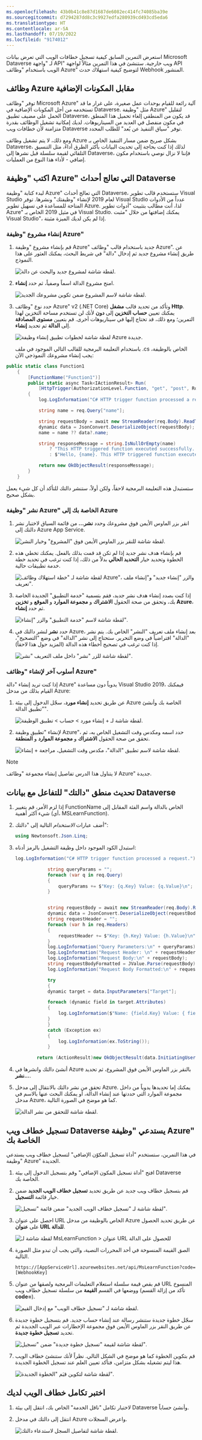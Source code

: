 ```yaml
---
ms.openlocfilehash: 43b0b41c8e87d1687de6082ec414fc74085ba39e
ms.sourcegitcommit: d7294287dd8c3c9927edfa280939cd493cd5eda6
ms.translationtype: HT
ms.contentlocale: ar-SA
ms.lasthandoff: 07/19/2022
ms.locfileid: "9174012"
---
```

استعرض التمرين السابق كيفية تسجيل خطافات الويب التي تعرض بيانات Microsoft Dataverse لـ "واجهة API" ويب خارجية. ستنشئ في هذا التمرين مثالاً لواجهة API الويب باستخدام "وظائف Azure" لتوضيح كيفية استهلاك حدث Webhook المنشور.

## <a name="azure-functions-vs-plug-ins"></a>وظائف Azure مقابل المكونات الإضافية

توفر "وظائف Microsoft Azure" آلية رائعة للقيام بوحدات عمل صغيرة، على غرار ما قد تستخدمه من أجل المكونات الإضافية في Dataverse. مثل "وظيفة Azure" لتقليل الحمل على مضيف تطبيق Dataverse، قد يكون من المنطقي إلغاء تحميل هذا المنطق في مكون منفصل في العديد من السيناريوهات. لديك إمكانية تشغيل الوظائف بقدرة متزامنة لأن خطافات ويب Dataverse توفر "سياق التنفيذ عن بُعد" للطلب المحدد.

ومع ذلك، لا يتم تشغيل وظائف Azure بشكل صريح ضمن مسار التنفيذ الخاص بـ Dataverse، لذلك إذا كنت بحاجة إلى تحديث البيانات بأكثر الطرق أداءً، مثل التنسيق التلقائي لقيمة سلسلة قبل نشرها إلى Dataverse، فإننا لا نزال نوصي باستخدام مكون إضافي - لأداء هذا النوع من العمليات.

## <a name="write-an-azure-function-that-processes-dataverse-events"></a>اكتب "وظيفة Azure" التي تعالج أحداث Dataverse

لبدء كتابة "وظيفة Azure" التي تعالج أحداث Dataverse، ستستخدم قالب تطوير Visual Studio لعام 2019 لإنشاء "وظيفتك" ونشرها. توفر Visual Studio عدداً من الأدوات المتاحة للمساعدة في تسهيل تطوير Azure. لذا، أنت مطالب بتثبيت "أدوات تطوير Azure" في مثيل 2019 الخاص بـ Visual Studio. يمكنك إضافتها من خلال "مثبت Visual Studio"، إذا لم يكن لديك الميزة مثبتة.

### <a name="create-your-azure-function-project"></a>إنشاء مشروع "وظيفة Azure"

1. قم بإنشاء مشروع "وظيفة Azure" جديد باستخدام قالب "وظائف Azure". عن طريق إنشاء مشروع جديد ثم إدخال "دالة" في شريط البحث، يمكنك العثور على هذا النموذج.

    ![لقطة شاشة لمشروع جديد والبحث عن دالة.](../media/unit5-image1.png)

2. امنح مشروع الدالة اسماً وصفياً، ثم حدد **إنشاء**.

    ![لقطة شاشة لاسم المشروع ضمن تكوين مشروعك الجديد.](../media/unit5-image2.png)

3. حدد نوع "وظائف Azure" v2 (.NET Core)‎ وتأكد من تحديد قالب **مشغل Http**. يمكنك تعيين **حساب التخزين** إلى **دون** لأنك لن تستخدم مساحة التخزين لهذا التمرين؛ ومع ذلك، قد تحتاج إليها في سيناريوهات أخرى. قم بتعيين **مستوى المصادقة** إلى **الدالة** ثم تحديد **إنشاء**.

    ![لقطة شاشة لخطوات تطبيق إنشاء وظيفة Azure جديدة.](../media/unit5-image3.png)

    باستخدام التعليمة البرمجية للقالب التالي الموجود في ملف .cs الخاص بالوظيفة، يجب إنشاء مشروعك النموذجي الآن:

```csharp
public static class Function1
    {
        [FunctionName("Function1")]
        public static async Task<IActionResult> Run(
            [HttpTrigger(AuthorizationLevel.Function, "get", "post", Route = null)] HttpRequest req, ILogger log)
        {
            log.LogInformation("C# HTTP trigger function processed a request.");

            string name = req.Query["name"];

            string requestBody = await new StreamReader(req.Body).ReadToEndAsync();
            dynamic data = JsonConvert.DeserializeObject(requestBody);
            name = name ?? data?.name;

            string responseMessage = string.IsNullOrEmpty(name)
                ? "This HTTP triggered function executed successfully. Pass a name in the query string or in the request body for a personalized response."
                : $"Hello, {name}. This HTTP triggered function executed successfully.";

            return new OkObjectResult(responseMessage);
        }
    }
```

ستستبدل هذه التعليمة البرمجية لاحقاً، ولكن أولاً، ستنشر دالتك للتأكد أن كل شيء يعمل بشكل صحيح.

### <a name="publish-your-azure-function-to-azure"></a>نشر "وظيفة Azure" الخاصة بك إلى Azure

1. انقر بزر الماوس الأيمن فوق مشروعك وحدد **نشر...** من قائمة السياق لاختبار نشر دالتك إلى Azure App Service.

    ![لقطة شاشة للنقر بزر الماوس الأيمن فوق "المشروع" وخيار النشر.](../media/unit5-image4.png)

2. قم بإنشاء هدف نشر جديد إذا لم تكن قد قمت بذلك بالفعل. يمكنك تخطي هذه الخطوة وتحديد خيار **التحديد الحالي** بدلاً من ذلك، إذا كنت ترغب في تحديد خطة خدمة تطبيقات حالية.

    ![لقطة شاشة لـ "خطة استهلاك وظائف Azure"، والزر "إنشاء جديد" و"إنشاء ملف تعريف".](../media/unit5-image5.png)

3. إذا كنت بصدد إنشاء هدف نشر جديد، فقم بتسمية "خدمة التطبيق" الجديدة الخاصة بك، وتحقق من صحة الحقول **الاشتراك** و **مجموعة الموارد** و **الموقع** و **تخزين Azure**، ثم حدد **إنشاء**.

    ![لقطة شاشة لاسم "خدمة التطبيق" والزر "إنشاء".](../media/unit5-image6.png)

4. حدد **نشر** لنشر دالتك في Azure، بعد إنشاء ملف تعريف "النشر" الخاص بك. يتم نشر "الدالة" افتراضياً في وضع التحرير. ستحتاج إلى نشر "الدالة" في وضع "التصحيح"، إذا كنت ترغب في تصحيح أخطاء هذه الدالة (المزيد حول هذا لاحقاً).

    ![لقطة شاشة للزر "نشر" داخل ملف التعريف "نشر".](../media/unit5-image7.png)

### <a name="another-method-to-create-azure-functions"></a>أسلوب آخر لإنشاء "وظائف Azure"

إذا كنت تريد إنشاء "دالة Azure" يدوياً دون مساعدة Visual Studio 2019، فيمكنك القيام بذلك من مدخل Azure:

1. عن طريق تحديد **إنشاء مورد**، سجّل الدخول إلى بيئة Azure الخاصة بك وأنشئ "تطبيق الدالة".

    ![لقطة شاشة لـ + إنشاء مورد > حساب > تطبيق الوظيفة.](../media/unit5-image8.png)

2. لإنشاء "تطبيق وظيفة Azure"، حدد اسمه ومكدس وقت التشغيل الخاص به، ثم تحقق من صحة الحقول **الاشتراك** و **مجموعة الموارد** و **المنطقة**.

    ![لقطة شاشة لاسم تطبيق "الدالة"، مكدس وقت التشغيل، مراجعة + إنشاء.](../media/unit5-image9.png)

> [!NOTE]
> لا يتناول هذا الدرس تفاصيل إنشاء مجموعة "وظائف Azure" جديدة.

## <a name="update-your-functions-logic-to-interact-with-dataverse-data"></a>تحديث منطق "دالتك" للتفاعل مع بيانات Dataverse

1. إذا لزم الأمر، قم بتغيير FunctionName الخاص بالدالة واسم الفئة المقابل إلى شيء أكثر أهمية (أي، MSLearnFunction).

2. أضف عبارات *الاستخدام* التالية إلى "دالتك":

    ```csharp
    using Newtonsoft.Json.Linq;
    ```

3. استبدل الكود الموجود داخل وظيفة التشغيل بالرمز أدناه:

    ```csharp
    log.LogInformation("C# HTTP trigger function processed a request.");

                string queryParams = "";
                foreach (var q in req.Query)
                {
                    queryParams += $"Key: {q.Key} Value: {q.Value}\n";
                }


                string requestBody = await new StreamReader(req.Body).ReadToEndAsync();
                dynamic data = JsonConvert.DeserializeObject(requestBody);
                string requestHeader = "";
                foreach (var h in req.Headers)
                {
                    requestHeader += $"Key: {h.Key} Value: {h.Value}\n";
                }
                log.LogInformation("Query Parameters:\n" + queryParams);
                log.LogInformation("Request Header: \n" + requestHeader);
                log.LogInformation("Request Body:\n" + requestBody);
                string requestBodyFormatted = JValue.Parse(requestBody).ToString(Formatting.Indented);
                log.LogInformation("Request Body Formatted:\n" + requestBodyFormatted);

                try
                {
                dynamic target = data.InputParameters["Target"];

                foreach (dynamic field in target.Attributes)
                {
                    log.LogInformation($"Name: {field.Key} Value: { field.Value}");
                }
                }
                catch (Exception ex)
                {
                    log.LogInformation(ex.ToString());
                }

            return (ActionResult)new OkObjectResult(data.InitiatingUserId);
    ```

4. أنشئ دالتك وانشرها في Azure بالنقر بزر الماوس الأيمن فوق المشروع، ثم تحديد **نشر...**.

5. تحقق من نشر دالتك بالانتقال إلى مدخل Azure. يمكنك إما تحديدها يدوياً من داخل مجموعة الموارد التي حددتها عند إنشاء الدالة، أو يمكنك البحث عنها بالاسم في مدخل Azure، كما هو موضح في الصورة التالية.

    ![لقطة شاشة للتحقق من نشر الدالة.](../media/unit5-image10.png)

## <a name="register-a-dataverse-webhook-that-calls-your-azure-function"></a>تسجيل خطاف ويب Dataverse يستدعي "وظيفة Azure" الخاصة بك

في هذا التمرين، ستستخدم "أداة تسجيل المكوّن الإضافي" لتسجيل خطاف ويب يستدعي "وظيفة Azure" الجديدة.

1. افتح "أداة تسجيل المكون الإضافي" وقم بتسجيل الدخول إلى بيئة Dataverse الخاصة بك.

2. قم بتسجيل خطاف ويب جديد عن طريق تحديد **تسجيل خطاف الويب الجديد** ضمن خيار قائمة **التسجيل**.

    ![لقطة شاشة لـ "تسجيل خطاف الويب الجديد" ضمن قائمة "تسجيل".](../media/unit5-image11.png)

3. احصل على عنوان URL الخاص بالوظيفة من مدخل Azure عن طريق تحديد الحصول على **عنوان URL للدالة**.

    ­­![لقطة شاشة لـ MsLearnFunction > عنوان URL للحصول على الدالة](../media/unit5-image12.png)

4. الصق القيمة المنسوخة في أحد المحررات النصية، والتي يجب أن تبدو مثل الصورة التالية.

    ```http
    https://[AppServiceUrl].azurewebsites.net/api/MsLearnFunction?code=[WebhookKey]
    ```

5. قم بقص قيمة سلسلة استعلام التعليمات البرمجية ولصقها من عنوان URL المنسوخ ووضعها في القسم **القيمة** من سلسلة تسجيل خطاف ويب (تأكد من إزالة القسم **code=**).

    ![لقطة شاشة لـ "تسجيل خطاف الويب" مع إدخال القيم.](../media/unit5-image13.png)

6. سجّل خطوة جديدة ستنشر رسالة عند إنشاء حساب جديد. قم بتسجيل خطوة جديدة عن طريق النقر بزر الماوس الأيمن فوق مجموعة الإخطارات عبر الويب الجديدة ثم تحديد **تسجيل خطوة جديدة**.

    ![لقطة شاشة لقيمة "تسجيل خطوة جديدة" ضمن "تسجيل".](../media/unit5-image14.png)

7. قم بتكوين الخطوة كما هو موضح في الشكل التالي. نظراً لأنك ستنشئ خطاف الويب هذا ليتم تشغيله بشكل متزامن، فتأكد تعيين العلم عند تسجيل الخطوة الجديدة.

    ![لقطة شاشة لتكوين قيَم "الخطوة الجديدة".](../media/unit5-image15.png)

## <a name="test-your-webhook-integration"></a>اختبر تكامل خطاف الويب لديك

1. لاختبار تكامل "ناقل الخدمة" الخاص بك، انتقل إلى بيئة Dataverse وأنشئ حساباً.

2. انتقل إلى دالتك في مدخل Azure واعرض السجلات.

    ![لقطة شاشة لتفاصيل السجل لاستدعاء دالتك.](../media/unit5-image16.png)
